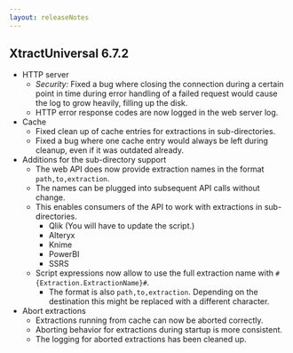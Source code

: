 ```yaml
---
layout: releaseNotes
---
```


## XtractUniversal 6.7.2

- HTTP server
    - *Security:* Fixed a bug where closing the connection during a certain point in time during error handling of a failed request would cause the log to grow heavily, filling up the disk.
    - HTTP error response codes are now logged in the web server log.
- Cache
    - Fixed clean up of cache entries for extractions in sub-directories.
    - Fixed a bug where one cache entry would always be left during cleanup, even if it was outdated already.
- Additions for the sub-directory support
    - The web API does now provide extraction names in the format `path,to,extraction`.
    - The names can be plugged into subsequent API calls without change.
    - This enables consumers of the API to work with extractions in sub-directories.
        - Qlik (You will have to update the script.)
        - Alteryx
        - Knime
        - PowerBI
        - SSRS
    - Script expressions now allow to use the full extraction name with `#{Extraction.ExtractionName}#`.
        - The format is also `path,to,extraction`.
            Depending on the destination this might be replaced with a different character.
- Abort extractions
    - Extractions running from cache can now be aborted correctly.
    - Aborting behavior for extractions during startup is more consistent.
    - The logging for aborted extractions has been cleaned up.